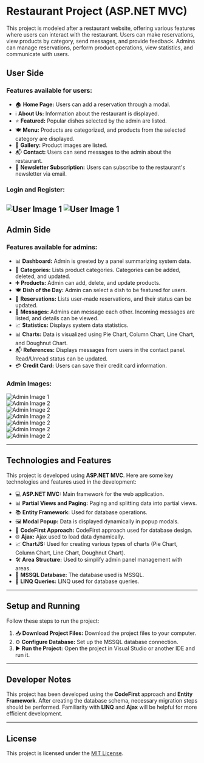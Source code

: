 # Restaurant Project (ASP.NET MVC)

This project is modeled after a restaurant website, offering various features where users can interact with the restaurant. Users can make reservations, view products by category, send messages, and provide feedback. Admins can manage reservations, perform product operations, view statistics, and communicate with users.

## User Side

### Features available for users:

- 🏠 **Home Page:** Users can add a reservation through a modal.
- ℹ️ **About Us:** Information about the restaurant is displayed.
- ⭐ **Featured:** Popular dishes selected by the admin are listed.
- 🍽️ **Menu:** Products are categorized, and products from the selected category are displayed.
- 📸 **Gallery:** Product images are listed.
- 📬 **Contact:** Users can send messages to the admin about the restaurant.
- 📨 **Newsletter Subscription:** Users can subscribe to the restaurant's newsletter via email.

### Login and Register:
![User Image 1](/Screenshot/img1.png)
![User Image 1](/Screenshot/img2.png) 
---

## Admin Side

### Features available for admins:

- 📊 **Dashboard:** Admin is greeted by a panel summarizing system data.
- 📂 **Categories:** Lists product categories. Categories can be added, deleted, and updated.
- ➕ **Products:** Admin can add, delete, and update products.
- 🍽️ **Dish of the Day:** Admin can select a dish to be featured for users.
- 📅 **Reservations:** Lists user-made reservations, and their status can be updated.
- 💬 **Messages:** Admins can message each other. Incoming messages are listed, and details can be viewed.
- 📈 **Statistics:** Displays system data statistics.
- 📊 **Charts:** Data is visualized using Pie Chart, Column Chart, Line Chart, and Doughnut Chart.
- 📬 **References:** Displays messages from users in the contact panel. Read/Unread status can be updated.
- 💳 **Credit Card:** Users can save their credit card information.

### Admin Images:
![Admin Image 1](/Screenshot/021.png)  
![Admin Image 2](/Screenshot/022.png)  
![Admin Image 2](/Screenshot/023.png)  
![Admin Image 2](/Screenshot/024.png)  
![Admin Image 2](/Screenshot/025.png)  
![Admin Image 2](/Screenshot/026.png)  
![Admin Image 2](/Screenshot/027.png)  


---

## Technologies and Features

This project is developed using **ASP.NET MVC**. Here are some key technologies and features used in the development:

- 💻 **ASP.NET MVC:** Main framework for the web application.
- 📊 **Partial Views and Paging:** Paging and splitting data into partial views.
- 📚 **Entity Framework:** Used for database operations.
- 🖼️ **Modal Popup:** Data is displayed dynamically in popup modals.
- 🔨 **CodeFirst Approach:** CodeFirst approach used for database design.
- 🌐 **Ajax:** Ajax used to load data dynamically.
- 📈 **ChartJS:** Used for creating various types of charts (Pie Chart, Column Chart, Line Chart, Doughnut Chart).
- 🛠️ **Area Structure:** Used to simplify admin panel management with areas.
- 💾 **MSSQL Database:** The database used is MSSQL.
- 📖 **LINQ Queries:** LINQ used for database queries.

---

## Setup and Running

Follow these steps to run the project:

1. 📥 **Download Project Files:** Download the project files to your computer.
2. ⚙️ **Configure Database:** Set up the MSSQL database connection.
3. ▶️ **Run the Project:** Open the project in Visual Studio or another IDE and run it.

---

## Developer Notes

This project has been developed using the **CodeFirst** approach and **Entity Framework**. After creating the database schema, necessary migration steps should be performed. Familiarity with **LINQ** and **Ajax** will be helpful for more efficient development.

---

## License

This project is licensed under the [MIT License](LICENSE).

